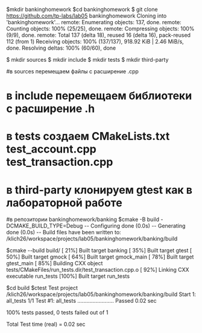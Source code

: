 $mkdir bankinghomework
$cd bankinghomework
$ git clone https://github.com/tp-labs/lab05 bankinghomework
Cloning into 'bankinghomework'...
remote: Enumerating objects: 137, done.
remote: Counting objects: 100% (25/25), done.
remote: Compressing objects: 100% (9/9), done.
remote: Total 137 (delta 18), reused 16 (delta 16), pack-reused 112 (from 1)
Receiving objects: 100% (137/137), 918.92 KiB | 2.46 MiB/s, done.
Resolving deltas: 100% (60/60), done


$ mkdir sources
$ mkdir include
$ mkdir tests
$ mkdir third-party

#в sources перемещаем  файлы с расширение .cpp
# в include перемещаем библиотеки с расширение .h
# в tests создаем CMakeLists.txt test_account.cpp test_transaction.cpp
# в third-party клонируем gtest как в лабораторной работе


#в репозитории  bankinghomework/banking
$cmake  -B build -DCMAKE_BUILD_TYPE=Debug
-- Configuring done (0.0s)
-- Generating done (0.0s)
-- Build files have been written to: /klich26/workspace/projects/lab05/bankinghomework/banking/build


$cmake --build build/
[ 21%] Built target banking
[ 35%] Built target gtest
[ 50%] Built target gmock
[ 64%] Built target gmock_main
[ 78%] Built target gtest_main
[ 85%] Building CXX object tests/CMakeFiles/run_tests.dir/test_transaction.cpp.o
[ 92%] Linking CXX executable run_tests
[100%] Built target run_tests

$cd build
$ctest
Test project /klich26/workspace/projects/lab05/bankinghomework/banking/build
    Start 1: all_tests
1/1 Test #1: all_tests ........................   Passed    0.02 sec

100% tests passed, 0 tests failed out of 1

Total Test time (real) =   0.02 sec


